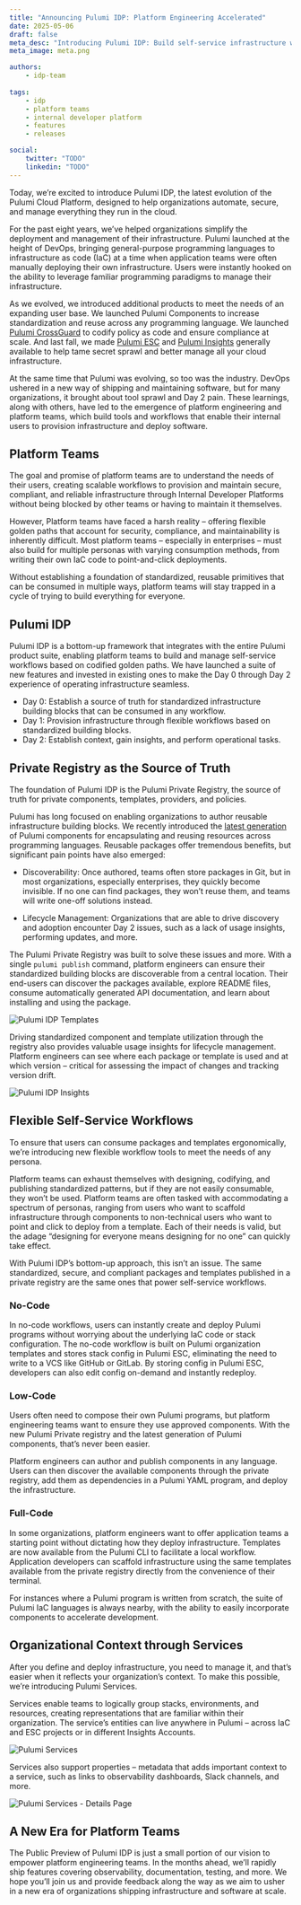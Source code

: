 ```yaml
---
title: "Announcing Pulumi IDP: Platform Engineering Accelerated"
date: 2025-05-06
draft: false
meta_desc: "Introducing Pulumi IDP: Build self-service infrastructure workflows with golden paths to boost dev productivity, unify components, and scale securely."
meta_image: meta.png

authors:
    - idp-team
    
tags:
    - idp
    - platform teams
    - internal developer platform
    - features
    - releases

social:
    twitter: "TODO"
    linkedin: "TODO"
---
```


Today, we’re excited to introduce Pulumi IDP, the latest evolution of the Pulumi Cloud Platform, designed to help organizations automate, secure, and manage everything they run in the cloud.

<!--more-->

For the past eight years, we’ve helped organizations simplify the deployment and management of their infrastructure. Pulumi launched at the height of DevOps, bringing general-purpose programming languages to infrastructure as code (IaC) at a time when application teams were often manually deploying their own infrastructure. Users were instantly hooked on the ability to leverage familiar programming paradigms to manage their infrastructure.

As we evolved, we introduced additional products to meet the needs of an expanding user base. We launched Pulumi Components to increase standardization and reuse across any programming language. We launched [Pulumi CrossGuard](https://www.pulumi.com/crossguard/) to codify policy as code and ensure compliance at scale. And last fall, we made [Pulumi ESC](https://www.pulumi.com/product/secrets-management/) and [Pulumi Insights](https://www.pulumi.com/product/pulumi-insights/) generally available to help tame secret sprawl and better manage all your cloud infrastructure.

At the same time that Pulumi was evolving, so too was the industry. DevOps ushered in a new way of shipping and maintaining software, but for many organizations, it brought about tool sprawl and Day 2 pain. These learnings, along with others, have led to the emergence of platform engineering and platform teams, which build tools and workflows that enable their internal users to provision infrastructure and deploy software.

## Platform Teams

The goal and promise of platform teams are to understand the needs of their users, creating scalable workflows to provision and maintain secure, compliant, and reliable infrastructure through Internal Developer Platforms without being blocked by other teams or having to maintain it themselves.

However, Platform teams have faced a harsh reality – offering flexible golden paths that account for security, compliance, and maintainability is inherently difficult. Most platform teams – especially in enterprises – must also build for multiple personas with varying consumption methods, from writing their own IaC code to point-and-click deployments.

Without establishing a foundation of standardized, reusable primitives that can be consumed in multiple ways, platform teams will stay trapped in a cycle of trying to build everything for everyone.

## Pulumi IDP

Pulumi IDP is a bottom-up framework that integrates with the entire Pulumi product suite, enabling platform teams to build and manage self-service workflows based on codified golden paths. We have launched a suite of new features and invested in existing ones to make the Day 0 through Day 2 experience of operating infrastructure seamless.

* Day 0: Establish a source of truth for standardized infrastructure building blocks that can be consumed in any workflow.
* Day 1: Provision infrastructure through flexible workflows based on standardized building blocks.
* Day 2: Establish context, gain insights, and perform operational tasks.

## Private Registry as the Source of Truth

The foundation of Pulumi IDP is the Pulumi Private Registry, the source of truth for private components, templates, providers, and policies.

Pulumi has long focused on enabling organizations to author reusable infrastructure building blocks. We recently introduced the [latest generation](/blog/pulumi-components/) of Pulumi components for encapsulating and reusing resources across programming languages. Reusable packages offer tremendous benefits, but significant pain points have also emerged:

* Discoverability: Once authored, teams often store packages in Git, but in most organizations, especially enterprises, they quickly become invisible. If no one can find packages, they won’t reuse them, and teams will write one-off solutions instead.

* Lifecycle Management: Organizations that are able to drive discovery and adoption encounter Day 2 issues, such as a lack of usage insights, performing updates, and more.

The Pulumi Private Registry was built to solve these issues and more. With a single `pulumi publish` command, platform engineers can ensure their standardized building blocks are discoverable from a central location. Their end-users can discover the packages available, explore README files, consume automatically generated API documentation, and learn about installing and using the package.

![Pulumi IDP Templates](registry-main.jpg)

Driving standardized component and template utilization through the registry also provides valuable usage insights for lifecycle management. Platform engineers can see where each package or template is used and at which version – critical for assessing the impact of changes and tracking version drift.

![Pulumi IDP Insights](registry-insights.jpg)

## Flexible Self-Service Workflows  

To ensure that users can consume packages and templates ergonomically, we’re introducing new flexible workflow tools to meet the needs of any persona.

Platform teams can exhaust themselves with designing, codifying, and publishing standardized patterns, but if they are not easily consumable, they won’t be used. Platform teams are often tasked with accommodating a spectrum of personas, ranging from users who want to scaffold infrastructure through components to non-technical users who want to point and click to deploy from a template. Each of their needs is valid, but the adage “designing for everyone means designing for no one” can quickly take effect.

With Pulumi IDP’s bottom-up approach, this isn’t an issue. The same standardized, secure, and compliant packages and templates published in a private registry are the same ones that power self-service workflows.

### No-Code

In no-code workflows, users can instantly create and deploy Pulumi programs without worrying about the underlying IaC code or stack configuration. The no-code workflow is built on Pulumi organization templates and stores stack config in Pulumi ESC, eliminating the need to write to a VCS like GitHub or GitLab. By storing config in Pulumi ESC, developers can also edit config on-demand and instantly redeploy.

### Low-Code

Users often need to compose their own Pulumi programs, but platform engineering teams want to ensure they use approved components. With the new Pulumi Private registry and the latest generation of Pulumi components, that’s never been easier.

Platform engineers can author and publish components in any language. Users can then discover the available components through the private registry, add them as dependencies in a Pulumi YAML program, and deploy the infrastructure.

### Full-Code

In some organizations, platform engineers want to offer application teams a starting point without dictating how they deploy infrastructure. Templates are now available from the Pulumi CLI to facilitate a local workflow. Application developers can scaffold infrastructure using the same templates available from the private registry directly from the convenience of their terminal.

For instances where a Pulumi program is written from scratch, the suite of Pulumi IaC languages is always nearby, with the ability to easily incorporate components to accelerate development.

## Organizational Context through Services

After you define and deploy infrastructure, you need to manage it, and that’s easier when it reflects your organization’s context. To make this possible, we’re introducing Pulumi Services.

Services enable teams to logically group stacks, environments, and resources, creating representations that are familiar within their organization. The service’s entities can live anywhere in Pulumi – across IaC and ESC projects or in different Insights Accounts.

![Pulumi Services](services-home.jpg)

Services also support properties – metadata that adds important context to a service, such as links to observability dashboards, Slack channels, and more.

![Pulumi Services - Details Page](services-details.jpg)

## A New Era for Platform Teams

The Public Preview of Pulumi IDP is just a small portion of our vision to empower platform engineering teams. In the months ahead, we’ll rapidly ship features covering observability, documentation, testing, and more. We hope you’ll join us and provide feedback along the way as we aim to usher in a new era of organizations shipping infrastructure and software at scale.
